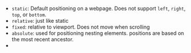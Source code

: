 - `static`: Default positioning on a webpage. Does not support `left`, `right`, `top`, or `bottom`.
- `relative`: just like static
- `fixed`: relative to viewport. Does not move when scrolling
- `absolute`: used for positioning nesting elements. positions are based on the most recent ancestor.
- 